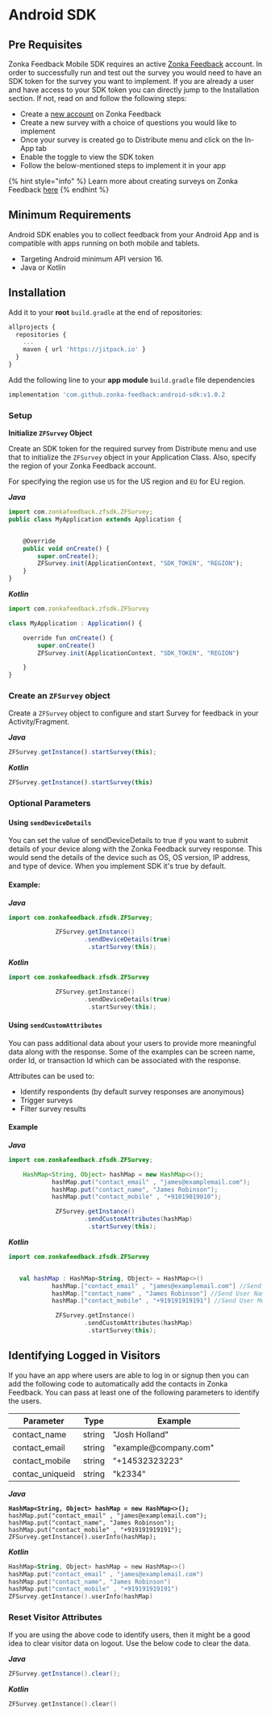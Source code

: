 # Android SDK

## Pre Requisites

Zonka Feedback Mobile SDK requires an active [Zonka Feedback](https://www.zonkafeedback.com/) account. In order to successfully run and test out the survey you would need to have an SDK token for the survey you want to implement. If you are already a user and have access to your SDK token you can directly jump to the Installation section. If not, read on and follow the following steps:

* Create a [new account](https://www.zonkafeedback.com/free-trial-signup) on Zonka Feedback
* Create a new survey with a choice of questions you would like to implement
* Once your survey is created go to Distribute menu and click on the In-App tab
* Enable the toggle to view the SDK token
* Follow the below-mentioned steps to implement it in your app

{% hint style="info" %}
Learn more about creating surveys on Zonka Feedback [here](https://help.zonkafeedback.com/en/articles/6389318-getting-started-with-zonka-feedback)
{% endhint %}



## Minimum Requirements

Android SDK enables you to collect feedback from your Android App and is compatible with apps running on both mobile and tablets.

* Targeting Android minimum API version 16.
* Java or Kotlin

## Installation

Add it to your **root** `build.gradle` at the end of repositories:

```javascript
allprojects {
  repositories {
    ...
    maven { url 'https://jitpack.io' }
  }
}
```

Add the following line to your **app module** `build.gradle` file dependencies

```javascript
implementation 'com.github.zonka-feedback:android-sdk:v1.0.2
```

### Setup

**Initialize `ZFSurvey` Object**

Create an SDK token for the required survey from Distribute menu and use that to initialize the `ZFSurvey` object in your Application Class. Also, specify the region of your Zonka Feedback account.&#x20;

For specifying the region use `US` for the US region and `EU` for EU region.&#x20;

_**Java**_

```javascript
import com.zonkafeedback.zfsdk.ZFSurvey;
public class MyApplication extends Application {


    @Override
    public void onCreate() {
        super.onCreate();
        ZFSurvey.init(ApplicationContext, "SDK_TOKEN", "REGION");
    }
}
```

_**Kotlin**_

```javascript
import com.zonkafeedback.zfsdk.ZFSurvey

class MyApplication : Application() {

    override fun onCreate() {
        super.onCreate()
        ZFSurvey.init(ApplicationContext, "SDK_TOKEN", "REGION")

    }
}
```

### **Create an `ZFSurvey` object**

Create a `ZFSurvey` object to configure and start Survey for feedback in your Activity/Fragment.

_**Java**_

```javascript
ZFSurvey.getInstance().startSurvey(this);
```

_**Kotlin**_

```javascript
ZFSurvey.getInstance().startSurvey(this)
```

### Optional Parameters

#### **Using `sendDeviceDetails`**

You can set the value of sendDeviceDetails to true if you want to submit details of your device along with the Zonka Feedback survey response. This would send the details of the device such as OS, OS version, IP address, and type of device. When you implement SDK it's true by default.

#### Example:

_**Java**_

```java
import com.zonkafeedback.zfsdk.ZFSurvey;

             ZFSurvey.getInstance()
                     .sendDeviceDetails(true)
                      .startSurvey(this);
```

_**Kotlin**_

```kotlin
import com.zonkafeedback.zfsdk.ZFSurvey

             ZFSurvey.getInstance()
                     .sendDeviceDetails(true)
                      .startSurvey(this);
```

#### **Using `sendCustomAttributes`**

You can pass additional data about your users to provide more meaningful data along with the response. Some of the examples can be screen name, order Id, or transaction Id which can be associated with the response.

Attributes can be used to:

* Identify respondents (by default survey responses are anonymous)
* Trigger surveys
* Filter survey results

#### Example

_**Java**_

```java
import com.zonkafeedback.zfsdk.ZFSurvey;

    HashMap<String, Object> hashMap = new HashMap<>();
            hashMap.put("contact_email" , "james@examplemail.com");
            hashMap.put("contact_name", "James Robinson");
            hashMap.put("contact_mobile" , "+91019019010");

             ZFSurvey.getInstance()
                     .sendCustomAttributes(hashMap)
                      .startSurvey(this);

```

_**Kotlin**_

```kotlin
import com.zonkafeedback.zfsdk.ZFSurvey


   val hashMap : HashMap<String, Object> = HashMap<>()
            hashMap.["contact_email" , "james@examplemail.com"] //Send User Email
            hashMap.["contact_name" , "James Robinson"] //Send User Name
            hashMap.["contact_mobile" , "+919191919191"] //Send User Mobile Number

             ZFSurvey.getInstance()
                     .sendCustomAttributes(hashMap)
                      .startSurvey(this);
```

## Identifying Logged in Visitors

If you have an app where users are able to log in or signup then you can add the following code to automatically add the contacts in Zonka Feedback. You can pass at least one of the following parameters to identify the users.

<table><thead><tr><th>Parameter</th><th>Type</th><th width="243.66666666666669"> Example</th></tr></thead><tbody><tr><td>contact_name</td><td>string</td><td>"Josh Holland"</td></tr><tr><td>contact_email </td><td>string</td><td>"example@company.com"</td></tr><tr><td>contact_mobile</td><td>string</td><td>"+14532323223"</td></tr><tr><td>contac_uniqueid</td><td>string</td><td>"k2334"</td></tr></tbody></table>

_**Java**_

<pre class="language-java"><code class="lang-java"><strong>HashMap&#x3C;String, Object> hashMap = new HashMap&#x3C;>();
</strong>hashMap.put("contact_email" , "james@examplemail.com");
hashMap.put("contact_name", "James Robinson");
hashMap.put("contact_mobile" , "+919191919191");
ZFSurvey.getInstance().userInfo(hashMap);
</code></pre>

_**Kotlin**_

```kotlin
HashMap<String, Object> hashMap = new HashMap<>()
hashMap.put("contact_email" , "james@examplemail.com")
hashMap.put("contact_name", "James Robinson")
hashMap.put("contact_mobile" , "+919191919191")
ZFSurvey.getInstance().userInfo(hashMap)
```

### Reset Visitor Attributes

If you are using the above code to identify users, then it might be a good idea to clear visitor data on logout. Use the below code to clear the data.

_**Java**_

```java
ZFSurvey.getInstance().clear();
```

_**Kotlin**_

```kotlin
ZFSurvey.getInstance().clear()
```
